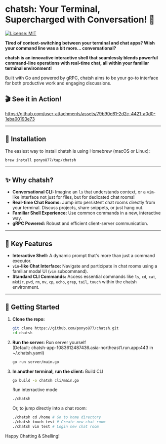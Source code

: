 # chatsh: Your Terminal, Supercharged with Conversation! 🚀

[![License: MIT](https://img.shields.io/badge/License-MIT-yellow.svg)](https://opensource.org/licenses/MIT)

**Tired of context-switching between your terminal and chat apps? Wish your command line was a bit more... conversational?**

**chatsh is an innovative interactive shell that seamlessly blends powerful command-line operations with real-time chat, all within your familiar terminal environment!**

Built with Go and powered by gRPC, chatsh aims to be your go-to interface for both productive work and engaging discussions.

## 🎬 See it in Action!

https://github.com/user-attachments/assets/79b90e61-2d2c-4421-a0d0-1eba00193e73

---

## 💾 Installation

The easiest way to install chatsh is using Homebrew (macOS or Linux):

```bash
brew install ponyo877/tap/chatsh
```

---

## ✨ Why chatsh?

*   **Conversational CLI:** Imagine an `ls` that understands context, or a `vim`-like interface not just for files, but for dedicated chat rooms!
*   **Real-time Chat Rooms:** Jump into persistent chat rooms directly from your terminal. Discuss projects, share snippets, or just hang out.
*   **Familiar Shell Experience:** Use common commands in a new, interactive way.
*   **gRPC Powered:** Robust and efficient client-server communication.

---

## 🌟 Key Features

*   **Interactive Shell:** A dynamic prompt that's more than just a command executor.
*   **`vim`-like Chat Interface:** Navigate and participate in chat rooms using a familiar modal UI (`vim` subcommand).
*   **Standard CLI Commands:** Access essential commands like `ls`, `cd`, `cat`, `mkdir`, `pwd`, `rm`, `mv`, `cp`, `echo`, `grep`, `tail`, `touch` within the chatsh environment.

---

## 🚀 Getting Started

1.  **Clone the repo:**
    ```bash
    git clone https://github.com/ponyo877/chatsh.git
    cd chatsh
    ```
2.  **Run the server:**
    Run server yourself   
    (Default: chatsh-app-1083612487436.asia-northeast1.run.app:443 in ~/.chatsh.yaml)
    ```bash
    go run server/main.go
    ```
3.  **In another terminal, run the client:**
    Build CLI
    ```bash
    go build -o chatsh cli/main.go
    ```
    Run interractive mode
    ```bash
    ./chatsh
    ```
    Or, to jump directly into a chat room:
    ```bash
    ./chatsh cd /home # Go to home directory
    ./chatsh touch test # Create new chat room
    ./chatsh vim test # Login new chat room
    ```

Happy Chatting & Shelling!
